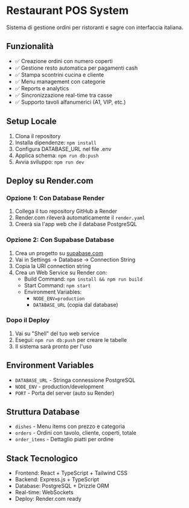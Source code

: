 # Restaurant POS System

Sistema di gestione ordini per ristoranti e sagre con interfaccia italiana.

## Funzionalità

- ✅ Creazione ordini con numero coperti
- ✅ Gestione resto automatica per pagamenti cash
- ✅ Stampa scontrini cucina e cliente
- ✅ Menu management con categorie
- ✅ Reports e analytics
- ✅ Sincronizzazione real-time tra casse
- ✅ Supporto tavoli alfanumerici (A1, VIP, etc.)

## Setup Locale

1. Clona il repository
2. Installa dipendenze: `npm install`
3. Configura DATABASE_URL nel file .env
4. Applica schema: `npm run db:push`
5. Avvia sviluppo: `npm run dev`

## Deploy su Render.com

### Opzione 1: Con Database Render
1. Collega il tuo repository GitHub a Render
2. Render.com rileverà automaticamente il `render.yaml`
3. Creerà sia l'app web che il database PostgreSQL

### Opzione 2: Con Supabase Database
1. Crea un progetto su [supabase.com](https://supabase.com)
2. Vai in Settings → Database → Connection String
3. Copia la URI connection string
4. Crea un Web Service su Render con:
   - Build Command: `npm install && npm run build`
   - Start Command: `npm start`
   - Environment Variables:
     - `NODE_ENV=production`
     - `DATABASE_URL` (copia dal database)

### Dopo il Deploy
1. Vai su "Shell" del tuo web service
2. Esegui: `npm run db:push` per creare le tabelle
3. Il sistema sarà pronto per l'uso

## Environment Variables

- `DATABASE_URL` - Stringa connessione PostgreSQL
- `NODE_ENV` - production/development
- `PORT` - Porta del server (auto su Render)

## Struttura Database

- `dishes` - Menu items con prezzo e categoria
- `orders` - Ordini con tavolo, cliente, coperti, totale
- `order_items` - Dettaglio piatti per ordine

## Stack Tecnologico

- Frontend: React + TypeScript + Tailwind CSS
- Backend: Express.js + TypeScript
- Database: PostgreSQL + Drizzle ORM
- Real-time: WebSockets
- Deploy: Render.com ready